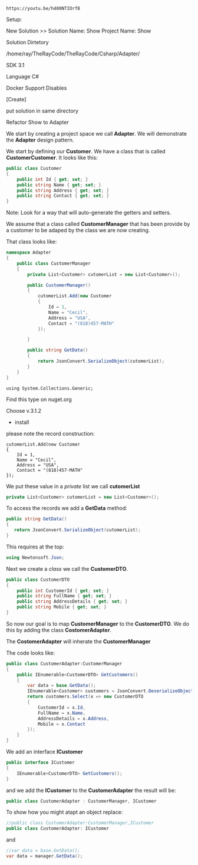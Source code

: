 ```url
https://youtu.be/h400NTIOrf8
```
Setup:

New Solution >>
Solution Name: Show
Project Name: Show

Solution Dirtetory

/home/ray/TheRayCode/TheRayCode/Csharp/Adapter/

SDK 3.1

Language C#

Docker Support Disables

[Create]

put solution in same directory

Refactor Show to Adapter

We start by creating a project space we call **Adapter**.
We will demonstrate the **Adapter** design pattern.

We start by defining our **Customer**. 
We have a class that is called **CustomerCustomer**. It looks like this:
```csharp
public class Customer
{
    public int Id { get; set; }
    public string Name { get; set; }
    public string Address { get; set; }
    public string Contact { get; set; }
}
```
Note: Look for a way that will auto-generate the getters and setters.

We assume that a class called **CustomerManager** that has been provide by a customer to be adaped by the class we are now creating.

That class looks like:
```csharp
namespace Adapter
{
    public class CustomerManager
    {
        private List<Customer> cutomerList = new List<Customer>();

        public CustomerManager()
        {
            cutomerList.Add(new Customer
            {
                Id = 1,
                Name = "Cecil",
                Address = "USA",
                Contact = "(818)457-MATH"
            });

        }

        public string GetData()
        {
            return JsonConvert.SerializeObject(cutomerList);
        }
    }
}
```

```charp
using System.Collections.Generic;
```
Find this type on nuget.org

Choose v.3.1.2
+ install



please note the record construction:
```charp
cutomerList.Add(new Customer
{
    Id = 1,
    Name = "Cecil",
    Address = "USA",
    Contact = "(818)457-MATH"
});
```

We put these value in a *private* list we call **cutomerList**
```csharp
private List<Customer> cutomerList = new List<Customer>();
```

To access the records we add a **GetData** method:
```csharp
public string GetData()
{
   return JsonConvert.SerializeObject(cutomerList);
}
```
This requires at the top:
```csharp
using Newtonsoft.Json;
```

Next we create a *class* we call the **CustomerDTO**.

```csharp
public class CustomerDTO
{
    public int CustomerId { get; set; }
    public string FullName { get; set; }
    public string AddressDetails { get; set; }
    public string Mobile { get; set; }
}
```

So now our goal is to map **CustomerManager** to the **CustomerDTO**. We do this by adding the class **CostomerAdapter**.

The **CostomerAdapter** will inherate the **CustomerManager**

The code looks like:
```csharp
public class CustomerAdapter:CustomerManager
{
    public IEnumerable<CustomerDTO> GetCustomers()
    {
        var data = base.GetData();
        IEnumerable<Customer> customers = JsonConvert.DeserializeObject<IEnumerable<Customer>>(data);
        return customers.Select(x => new CustomerDTO
        {
            CustomerId = x.Id,
            FullName = x.Name,
            AddressDetails = x.Address,
            Mobile = x.Contact
        });
    }
}
```
We add an interface **ICustomer**
```csharp
public interface ICustomer
{
    IEnumerable<CustomerDTO> GetCustomers();
}
```
 and we add the **ICustomer** to the **CustomerAdapter** the result will be:
```csharp
public class CustomerAdapter : CustomerManager, ICustomer
```

To show how you might atapt an object replace:
```csharp
//public class CustomerAdapter:CustomerManager,ICustomer
public class CustomerAdapter: ICustomer
```
and 

```csharp
//var data = base.GetData();
var data = manager.GetData();
```










































